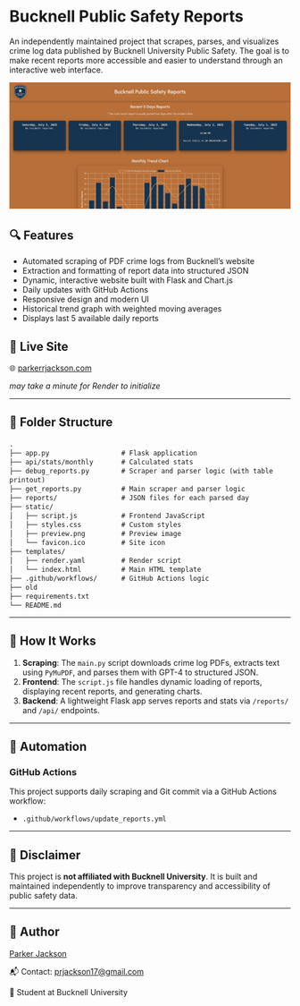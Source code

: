 # Bucknell Public Safety Reports

An independently maintained project that scrapes, parses, and visualizes crime log data published by Bucknell University Public Safety. The goal is to make recent reports more accessible and easier to understand through an interactive web interface.

![screenshot](static/preview.png)

## 🔍 Features

- Automated scraping of PDF crime logs from Bucknell’s website
- Extraction and formatting of report data into structured JSON
- Dynamic, interactive website built with Flask and Chart.js
- Daily updates with GitHub Actions
- Responsive design and modern UI
- Historical trend graph with weighted moving averages
- Displays last 5 available daily reports

## 🚀 Live Site

🌐 [parkerrjackson.com](https://parkerrjackson.com) 

*may take a minute for Render to initialize*

---

## 📁 Folder Structure

```
.
├── app.py                  # Flask application
├── api/stats/monthly       # Calculated stats
├── debug_reports.py        # Scraper and parser logic (with table printout)
├── get_reports.py          # Main scraper and parser logic
├── reports/                # JSON files for each parsed day
├── static/
│   ├── script.js           # Frontend JavaScript
│   ├── styles.css          # Custom styles
│   ├── preview.png         # Preview image
│   └── favicon.ico         # Site icon
├── templates/
│   ├── render.yaml         # Render script
│   └── index.html          # Main HTML template
├── .github/workflows/      # GitHub Actions logic
├── old
├── requirements.txt
└── README.md
```

---

## 🧠 How It Works

1. **Scraping**: The `main.py` script downloads crime log PDFs, extracts text using `PyMuPDF`, and parses them with GPT-4 to structured JSON.
2. **Frontend**: The `script.js` file handles dynamic loading of reports, displaying recent reports, and generating charts.
3. **Backend**: A lightweight Flask app serves reports and stats via `/reports/` and `/api/` endpoints.

---

## 📅 Automation

### GitHub Actions

This project supports daily scraping and Git commit via a GitHub Actions workflow:

- `.github/workflows/update_reports.yml`

---

## 📌 Disclaimer

This project is **not affiliated with Bucknell University**. It is built and maintained independently to improve transparency and accessibility of public safety data.

---

## 👤 Author

[Parker Jackson](https://github.com/prjackson17)

📬 Contact: prjackson17@gmail.com

📍 Student at Bucknell University
